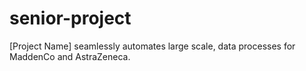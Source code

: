 # senior-project
[Project Name] seamlessly automates large scale, data processes for MaddenCo and AstraZeneca. 
